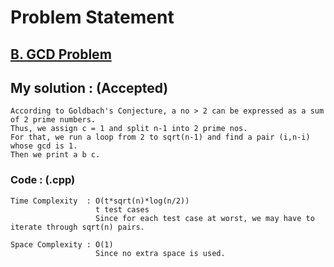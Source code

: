# Problem Statement

## [B. GCD Problem](https://codeforces.com/contest/1617/problem/B)


## My solution :  (Accepted)

    According to Goldbach's Conjecture, a no > 2 can be expressed as a sum of 2 prime numbers.
    Thus, we assign c = 1 and split n-1 into 2 prime nos.
    For that, we run a loop from 2 to sqrt(n-1) and find a pair (i,n-i) whose gcd is 1.
    Then we print a b c.
  
        
   ### Code : (.cpp)  
      
         



    Time Complexity  : O(t*sqrt(n)*log(n/2))
                       t test cases
                       Since for each test case at worst, we may have to iterate through sqrt(n) pairs.

    Space Complexity : O(1)  
                       Since no extra space is used.
   
  
  
